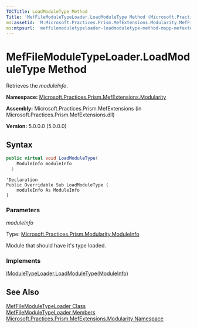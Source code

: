 ```yaml
---
TOCTitle: LoadModuleType Method
Title: 'MefFileModuleTypeLoader.LoadModuleType Method (Microsoft.Practices.Prism.MefExtensions.Modularity)'
ms:assetid: 'M:Microsoft.Practices.Prism.MefExtensions.Modularity.MefFileModuleTypeLoader.LoadModuleType(Microsoft.Practices.Prism.Modularity.ModuleInfo)'
ms:mtpsurl: 'meffilemoduletypeloader-loadmoduletype-method-mspp-mefextensions-modularity.md'
---
```


# MefFileModuleTypeLoader.LoadModuleType Method

Retrieves the *moduleInfo*.

**Namespace:** [Microsoft.Practices.Prism.MefExtensions.Modularity](/patterns-practices/reference/mspp-mefextensions-modularity-namespace)

**Assembly:** Microsoft.Practices.Prism.MefExtensions (in Microsoft.Practices.Prism.MefExtensions.dll)

**Version:** 5.0.0.0 (5.0.0.0)

## Syntax

```C#
public virtual void LoadModuleType(
	ModuleInfo moduleInfo
  )
```

```VB
'Declaration
Public Overridable Sub LoadModuleType ( 
	moduleInfo As ModuleInfo
)
```

### Parameters

*moduleInfo*  

Type: [Microsoft.Practices.Prism.Modularity.ModuleInfo](/patterns-practices/reference/moduleinfo-class-mspp-modularity)

Module that should have it's type loaded.

### Implements

[IModuleTypeLoader.LoadModuleType(ModuleInfo)](/patterns-practices/reference/imoduletypeloader-loadmoduletype-method-mspp-modularity)

## See Also

[MefFileModuleTypeLoader Class](/patterns-practices/reference/meffilemoduletypeloader-class-mspp-mefextensions-modularity)<br/>
[MefFileModuleTypeLoader Members](/patterns-practices/reference/meffilemoduletypeloader-members-mspp-mefextensions-modularity)<br/>
[Microsoft.Practices.Prism.MefExtensions.Modularity Namespace](/patterns-practices/reference/mspp-mefextensions-modularity-namespace)<br/>
